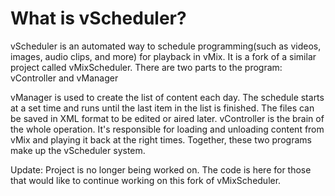 What is vScheduler?
==========
vScheduler is an automated way to schedule programming(such as videos, images, audio clips, and more) for playback in vMix. It is a fork of a similar project called vMixScheduler.
There are two parts to the program: vController and vManager

vManager is used to create the list of content each day. The schedule starts at a set time and runs until the last item in the list is finished. The files can be saved in XML format to be edited or aired later.
vController is the brain of the whole operation. It's responsible for loading and unloading content from vMix and playing it back at the right times. Together, these two programs make up the vScheduler system.

Update: Project is no longer being worked on. The code is here for those that would like to continue working on this fork of vMixScheduler.
